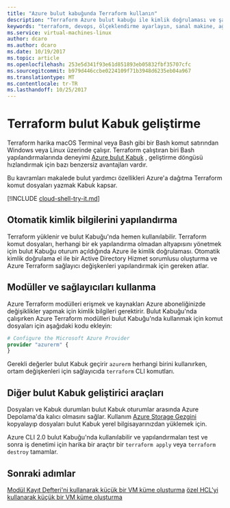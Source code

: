 ```yaml
---
title: "Azure bulut kabuğunda Terraform kullanın"
description: "Terraform Azure bulut kabuğu ile kimlik doğrulaması ve şablon yapılandırmasını basitleştirmek için kullanın."
keywords: "terraform, devops, ölçeklendirme ayarlayın, sanal makine, ağ, depolama, modüller"
ms.service: virtual-machines-linux
author: dcaro
ms.author: dcaro
ms.date: 10/19/2017
ms.topic: article
ms.openlocfilehash: 253e5d341f93e61d851893eb05832fbf35707cfc
ms.sourcegitcommit: b979d446ccbe0224109f71b3948d6235eb04a967
ms.translationtype: MT
ms.contentlocale: tr-TR
ms.lasthandoff: 10/25/2017
---
```

# <a name="terraform-cloud-shell-development"></a>Terraform bulut Kabuk geliştirme 

Terraform harika macOS Terminal veya Bash gibi bir Bash komut satırından Windows veya Linux üzerinde çalışır. Terraform çalıştıran biri Bash yapılandırmalarında deneyimi [Azure bulut Kabuk](/azure/cloud-shell/overview) , geliştirme döngüsü hızlandırmak için bazı benzersiz avantajları vardır.

Bu kavramları makalede bulut yardımcı özellikleri Azure'a dağıtma Terraform komut dosyaları yazmak Kabuk kapsar.

[!INCLUDE [cloud-shell-try-it.md](../../includes/cloud-shell-try-it.md)]

## <a name="automatic-credential-configuration"></a>Otomatik kimlik bilgilerini yapılandırma

Terraform yüklenir ve bulut Kabuğu'nda hemen kullanılabilir. Terraform komut dosyaları, herhangi bir ek yapılandırma olmadan altyapısını yönetmek için bulut Kabuğu oturum açıldığında Azure ile kimlik doğrulaması. Otomatik kimlik doğrulama el ile bir Active Directory Hizmet sorumlusu oluşturma ve Azure Terraform sağlayıcı değişkenleri yapılandırmak için gereken atlar.


## <a name="using-modules-and-providers"></a>Modüller ve sağlayıcıları kullanma

Azure Terraform modülleri erişmek ve kaynakları Azure aboneliğinizde değişiklikler yapmak için kimlik bilgileri gerektirir. Bulut Kabuğu'nda çalışırken Azure Terraform modülleri bulut Kabuğu'nda kullanmak için komut dosyaları için aşağıdaki kodu ekleyin:

```tf
# Configure the Microsoft Azure Provider
provider "azurerm" {
}
```

Gerekli değerler bulut Kabuk geçirir `azurerm` herhangi birini kullanırken, ortam değişkenleri için sağlayıcıda `terraform` CLI komutları.

## <a name="other-cloud-shell-developer-tools"></a>Diğer bulut Kabuk geliştirici araçları

Dosyaları ve Kabuk durumları bulut Kabuk oturumlar arasında Azure Depolama'da kalıcı olmasını sağlar. Kullanım [Azure Storage Gezgini](/azure/vs-azure-tools-storage-manage-with-storage-explorer) kopyalayıp dosyaları bulut Kabuk yerel bilgisayarınızdan yüklemek için.

Azure CLI 2.0 bulut Kabuğu'nda kullanılabilir ve yapılandırmaları test ve sonra iş denetimi için harika bir araçtır bir `terraform apply` veya `terraform destroy` tamamlar.


## <a name="next-steps"></a>Sonraki adımlar

[Modül Kayıt Defteri'ni kullanarak küçük bir VM küme oluşturma](terraform-create-vm-cluster-module.md)
[özel HCL'yi kullanarak küçük bir VM küme oluşturma](terraform-create-vm-cluster-with-infrastructure.md)
